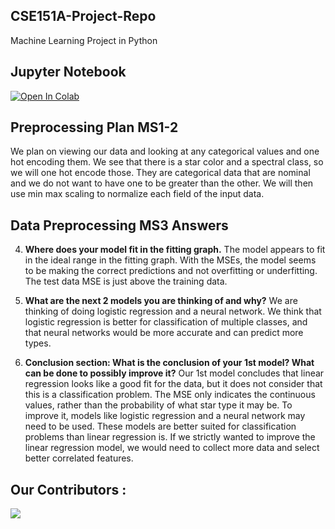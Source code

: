## CSE151A-Project-Repo
Machine Learning Project in Python

## Jupyter Notebook
<a target="_blank" href="https://colab.research.google.com/github/kaijia2022/CSE151A-Project-Repo/blob/main/StarType_Prediction.ipynb">
  <img src="https://colab.research.google.com/assets/colab-badge.svg" alt="Open In Colab"/>
</a>


## Preprocessing Plan MS1-2
We plan on viewing our data and looking at any categorical values and one hot encoding them. We see that there is a star color and a spectral class, so we will one hot encode those. They are categorical data that are nominal and we do not want to have one to be greater than the other. We will then use min max scaling to normalize each field of the input data. 

## Data Preprocessing MS3 Answers
4. **Where does your model fit in the fitting graph.**
   The model appears to fit in the ideal range in the fitting graph. With the MSEs, the model seems to be making the correct predictions and not overfitting or underfitting. The test data MSE is just above the training data. 

5. **What are the next 2 models you are thinking of and why?**
We are thinking of doing logistic regression and a neural network. We think that logistic regression is better for classification of multiple classes, and that neural networks would be more accurate and can predict more types.

7. **Conclusion section: What is the conclusion of your 1st model? What can be done to possibly improve it?**
Our 1st model concludes that linear regression looks like a good fit for the data, but it does not consider that this is a classification problem. The MSE only indicates the continuous values, rather than the probability of what star type it may be. To improve it, models like logistic regression and a neural network may need to be used. These models are better suited for classification problems than linear regression is. If we strictly wanted to improve the linear regression model, we would need to collect more data and select better correlated features.

## Our Contributors :

<a href="https://github.com/kaijia2022/CSE151A-Project-Repo/graphs/contributors">
  <img src="https://contrib.rocks/image?repo=kaijia2022/CSE151A-Project-Repo" />
</a>
<br>
<br>
